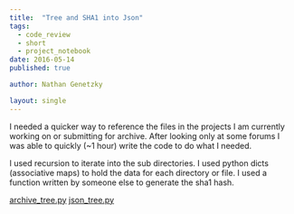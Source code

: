 ```yaml
---
title:  "Tree and SHA1 into Json"
tags:
  - code_review
  - short
  - project_notebook
date: 2016-05-14
published: true

author: Nathan Genetzky

layout: single
---
```


I needed a quicker way to reference the files in the projects I am currently
working on or submitting for archive. After looking only at some forums I was
able to quickly (~1 hour) write the code to do what I needed.

I used recursion to iterate into the sub directories. I used python dicts
(associative maps) to hold the data for each directory or file. I used a function
written by someone else to generate the sha1 hash.

[archive_tree.py][1]
[json_tree.py][2]

[1]: https://github.com/NGenetzky/project_notebook/blob/5d87437ec597a112eb6b72e5338060424d27885b/2016/05/14/json_tree.py
[2]: https://github.com/NGenetzky/project_notebook/blob/5d87437ec597a112eb6b72e5338060424d27885b/2016/05/14/json_tree.py
